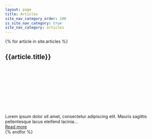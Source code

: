 ```yaml
---
layout: page
title: Articles
site_nav_category_order: 200
is_site_nav_category: true
site_nav_category: articles
---
```


<div class="content-grid mdl-grid">
{% for article in site.articles %}
    <div class="mdl-cell mdl-cell--6-col mdl-cell--4-col-tablet mdl-cell--4-col-phone">
        <div class="mdl-card mdl-shadow--2dp" style="width:100%;">
            <div class="mdl-card__title" style="height:200px; background:url('{{ site.baseurl }}/assets/{{article.cover}}') center / cover;">
                <h2 class="mdl-card__title-text">{{article.title}}</h2>
            </div>
            <div class="mdl-card__supporting-text">
                Lorem ipsum dolor sit amet, consectetur adipiscing elit.
                Mauris sagittis pellentesque lacus eleifend lacinia...
            </div>
            <div class="mdl-card__actions mdl-card--border">
                <a class="mdl-button mdl-button--colored mdl-js-button mdl-js-ripple-effect" href="#">
                    Read more
                </a>
            </div>
        </div>
    </div>
{% endfor %}
</div>